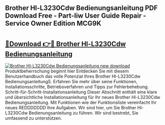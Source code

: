 ## Brother Hl-L3230Cdw Bedienungsanleitung PDF Download Free - Part-Iiw User Guide Repair - Service Owner Edition MCG9K

# <h2><a href="http://df34c8t.blite.top/?on=Brother+Hl-L3230Cdw+Bedienungsanleitung">🔗Download 👉🔴 Brother Hl-L3230Cdw Bedienungsanleitung</a></h2>

[![Brother Hl-L3230Cdw Bedienungsanleitung new download](https://i.imgur.com/lujVjoI.png)](http://df34c8t.blite.top/?on=Brother+Hl-L3230Cdw+Bedienungsanleitung)
Produktbeherrschung beginnt hier Entdecken Sie mit diesem Benutzerhandbuch das volle Potenzial Ihres Brother Hl-L3230Cdw BedienungsanleitungS. Erfahren Sie mehr über seine Funktionen, Installationsschritte, Betriebsverfahren und Tipps zur Fehlerbehebung. Schritt-für-Schritt-Installationsanleitung Dieser Abschnitt enthält eine klare und übersichtliche Installationsanleitung für Ihr neues Brother Hl-L3230Cdw Bedienungsanleitung. Mit Funktionen wie der Funktionsliste vereinfacht Ihr neues REDDDDDDD Ihre Aufgaben. Wir sind hier, um Sie Brother Hl-L3230Cdw Bedienungsanleitung zu führen. Wir sind bestrebt, Sie umfassend zu unterstützen.
